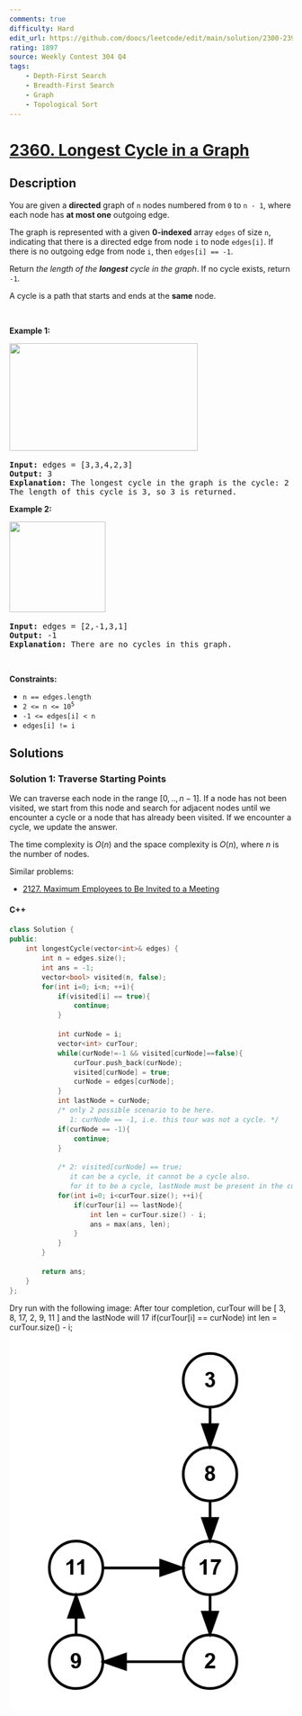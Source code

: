 ```yaml
---
comments: true
difficulty: Hard
edit_url: https://github.com/doocs/leetcode/edit/main/solution/2300-2399/2360.Longest%20Cycle%20in%20a%20Graph/README_EN.md
rating: 1897
source: Weekly Contest 304 Q4
tags:
    - Depth-First Search
    - Breadth-First Search
    - Graph
    - Topological Sort
---
```


<!-- problem:start -->

# [2360. Longest Cycle in a Graph](https://leetcode.com/problems/longest-cycle-in-a-graph)

## Description

<!-- description:start -->

<p>You are given a <strong>directed</strong> graph of <code>n</code> nodes numbered from <code>0</code> to <code>n - 1</code>, where each node has <strong>at most one</strong> outgoing edge.</p>

<p>The graph is represented with a given <strong>0-indexed</strong> array <code>edges</code> of size <code>n</code>, indicating that there is a directed edge from node <code>i</code> to node <code>edges[i]</code>. If there is no outgoing edge from node <code>i</code>, then <code>edges[i] == -1</code>.</p>

<p>Return <em>the length of the <strong>longest</strong> cycle in the graph</em>. If no cycle exists, return <code>-1</code>.</p>

<p>A cycle is a path that starts and ends at the <strong>same</strong> node.</p>

<p>&nbsp;</p>
<p><strong class="example">Example 1:</strong></p>
<img alt="" src="https://fastly.jsdelivr.net/gh/doocs/leetcode@main/solution/2300-2399/2360.Longest%20Cycle%20in%20a%20Graph/images/graph4drawio-5.png" style="width: 335px; height: 191px;" />
<pre>
<strong>Input:</strong> edges = [3,3,4,2,3]
<strong>Output:</strong> 3
<strong>Explanation:</strong> The longest cycle in the graph is the cycle: 2 -&gt; 4 -&gt; 3 -&gt; 2.
The length of this cycle is 3, so 3 is returned.
</pre>

<p><strong class="example">Example 2:</strong></p>
<img alt="" src="https://fastly.jsdelivr.net/gh/doocs/leetcode@main/solution/2300-2399/2360.Longest%20Cycle%20in%20a%20Graph/images/graph4drawio-1.png" style="width: 171px; height: 161px;" />
<pre>
<strong>Input:</strong> edges = [2,-1,3,1]
<strong>Output:</strong> -1
<strong>Explanation:</strong> There are no cycles in this graph.
</pre>

<p>&nbsp;</p>
<p><strong>Constraints:</strong></p>

<ul>
	<li><code>n == edges.length</code></li>
	<li><code>2 &lt;= n &lt;= 10<sup>5</sup></code></li>
	<li><code>-1 &lt;= edges[i] &lt; n</code></li>
	<li><code>edges[i] != i</code></li>
</ul>

<!-- description:end -->

## Solutions

<!-- solution:start -->

### Solution 1: Traverse Starting Points

We can traverse each node in the range $[0,..,n-1]$. If a node has not been visited, we start from this node and search for adjacent nodes until we encounter a cycle or a node that has already been visited. If we encounter a cycle, we update the answer.

The time complexity is $O(n)$ and the space complexity is $O(n)$, where $n$ is the number of nodes.

Similar problems:

-   [2127. Maximum Employees to Be Invited to a Meeting](https://github.com/doocs/leetcode/blob/main/solution/2100-2199/2127.Maximum%20Employees%20to%20Be%20Invited%20to%20a%20Meeting/README.md)

<!-- tabs:start -->

#### C++

```cpp
class Solution {
public:
    int longestCycle(vector<int>& edges) {
        int n = edges.size();
        int ans = -1;
        vector<bool> visited(n, false);
        for(int i=0; i<n; ++i){
            if(visited[i] == true){
                continue;
            }

            int curNode = i;
            vector<int> curTour;
            while(curNode!=-1 && visited[curNode]==false){
                curTour.push_back(curNode);
                visited[curNode] = true;
                curNode = edges[curNode];
            }
            int lastNode = curNode;
            /* only 2 possible scenario to be here.
               1: curNode == -1, i.e. this tour was not a cycle. */
            if(curNode == -1){
                continue;
            }
            
            /* 2: visited[curNode] == true;
               it can be a cycle, it cannot be a cycle also.
               for it to be a cycle, lastNode must be present in the curTour */
            for(int i=0; i<curTour.size(); ++i){
                if(curTour[i] == lastNode){
                    int len = curTour.size() - i;
                    ans = max(ans, len);
                }
            }
        }

        return ans;
    }
};
```

Dry run with the following image:
After tour completion, 
curTour will be [ 3, 8, 17, 2, 9, 11 ]
and the lastNode will 17
    if(curTour[i] == curNode)
        int len = curTour.size() - i;
![alt text](image.png)
<!-- tabs:end -->

<!-- solution:end -->

<!-- problem:end -->